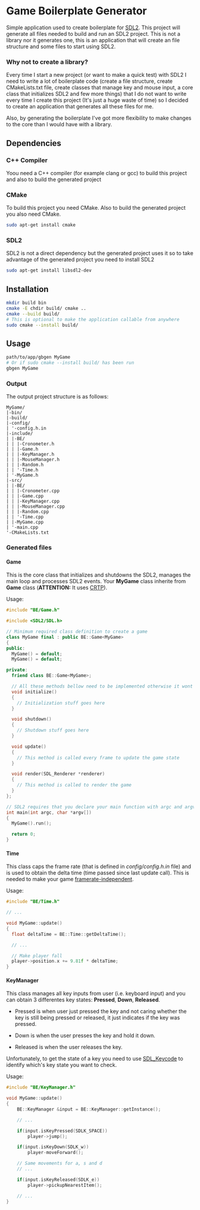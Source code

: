 # Game Boilerplate Generator

Simple application used to create boilerplate for [SDL2](https://www.libsdl.org/download-2.0.php).
This project will generate all files needed to build and run an SDL2 project. This is not a library nor it generates one, this is an application that will create an file structure and some files to start using SDL2.

### Why not to create a library?

Every time I start a new project (or want to make a quick test) with SDL2 I need to write a lot of boilerplate code (create a file structure, create CMakeLists.txt file, create classes that manage key and mouse input, a core class that initializes SDL2 and few more things) that I do not want to write every time I create this project (It's just a huge waste of time) so I decided to create an application that generates all these files for me.

Also, by generating the boilerplate I've got more flexibility to make changes to the core than I would have with a library.

## Dependencies

### C++ Compiler

Yoou need a C++ compiler (for example clang or gcc) to build this project and also to build the generated project

### CMake

To build this project you need CMake. Also to build the generated project you also need CMake.

```bash
sudo apt-get install cmake
```

### SDL2

SDL2 is not a direct dependency but the generated project uses it so to take advantage of the generated project you need to install SDL2

```bash
sudo apt-get install libsdl2-dev
```

## Installation

```bash
mkdir build bin
cmake -E chdir build/ cmake ..
cmake --build build/
# This is optional to make the application callable from anywhere
sudo cmake --install build/
```

## Usage

```bash
path/to/app/gbgen MyGame
# Or if sudo cmake --install build/ has been run
gbgen MyGame
```

### Output

The output project structure is as follows:

```
MyGame/
|-bin/
|-build/
|-config/
| '-config.h.in
|-include/
| |-BE/
| | |-Cronometer.h
| | |-Game.h
| | |-KeyManager.h
| | |-MouseManager.h
| | |-Random.h
| | '-Time.h
| '-MyGame.h
|-src/
| |-BE/
| | |-Cronometer.cpp
| | |-Game.cpp
| | |-KeyManager.cpp
| | |-MouseManager.cpp
| | |-Random.cpp
| | '-Time.cpp
| |-MyGame.cpp
| '-main.cpp
'-CMakeLists.txt
```

### Generated files

#### Game

This is the core class that initializes and shutdowns the SDL2, manages the main loop and processes SDL2 events. Your **MyGame** class inherite from **Game** class (**ATTENTION:** It uses [CRTP](https://en.wikipedia.org/wiki/Curiously_recurring_template_pattern)). 

Usage:

```cpp
#include "BE/Game.h"

#include <SDL2/SDL.h>

// Minimum required class definition to create a game
class MyGame final : public BE::Game<MyGame>
{
public:
  MyGame() = default;
  MyGame() = default;

private:
  friend class BE::Game<MyGame>;

  // All these methods bellow need to be implemented otherwise it wont compile
  void initialize() 
  {
    // Initialization stuff goes here
  }

  void shutdown()
  {
    // Shutdown stuff goes here
  }

  void update()
  {
    // This method is called every frame to update the game state
  }

  void render(SDL_Renderer *renderer)
  {
    // This method is called to render the game
  }
};

// SDL2 requires that you declare your main function with argc and argv
int main(int argc, char *argv[])
{
  MyGame().run();

  return 0;
}
```

#### Time

This class caps the frame rate (that is defined in _config/config.h.in_ file) and is used to obtain the delta time (time passed since last update call). This is needed to make your game [framerate-independent](https://gameprogrammingpatterns.com/game-loop.html).

Usage:

```cpp
#include "BE/Time.h"

// ...

void MyGame::update()
{
  float deltaTime = BE::Time::getDeltaTime();

  // ...

  // Make player fall
  player->position.x += 9.81f * deltaTime;
}
```

#### KeyManager

This class manages all key inputs from user (i.e. keyboard input) and you can obtain 3 differentes key states: **Pressed**, **Down**, **Released**.

- Pressed is when user just pressed the key and not caring whether the key is still being pressed or released, it just indicates if the key was pressed.

- Down is when the user presses the key and hold it down.

- Released is when the user releases the key.

Unfortunately, to get the state of a key you need to use [SDL_Keycode](https://wiki.libsdl.org/SDL_Keycode) to identify which's key state you want to check.

Usage:

```cpp
#include "BE/KeyManager.h"

void MyGame::update()
{
    BE::KeyManager &input = BE::KeyManager::getInstance();

    // ...

    if(input.isKeyPressed(SDLK_SPACE))
        player->jump();

    if(input.isKeyDown(SDLK_w))
        player-moveForward();

    // Same movements for a, s and d
    // ...

    if(input.isKeyReleased(SDLK_e))
        player->pickupNearestItem();

    // ...
} 
```
